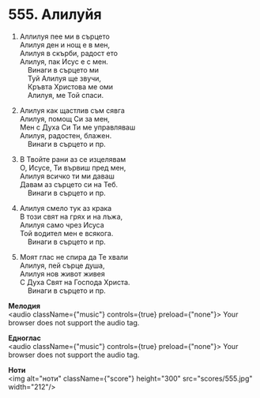# 555. Алилуйя  

1. Аллилуя пее ми в сърцето  
Алилуя ден и нощ е в мен,  
Алилуя в скърби, радост ето  
Алилуя, пак Исус е с мен.  
    Винаги в сърцето ми  
    Туй Алилуя ще звучи,  
    Кръвта Христова ме оми  
    Алилуя, ме Той спаси.  

2. Алилуя как щастлив съм сявга  
Алилуя, помощ Си за мен,  
Мен с Духа Си Ти ме управляваш  
Алилуя, радостен, блажен.  
    Винаги в сърцето и пр.  

3. В Твойте рани аз се изцелявам  
О, Исусе, Ти вървиш пред мен,  
Алилуя всичко ти ми даваш  
Давам аз сърцето си на Теб.  
    Винаги в сърцето и пр.  

4. Алилуя смело тук аз крака  
В този свят на грях и на лъжа,  
Алилуя само чрез Исуса  
Той водител мен е всякога.  
    Винаги в сърцето и пр.  

5. Моят глас не спира да Те хвали  
Алилуя, пей сърце душа,  
Алилуя нов живот живея  
С Духа Свят на Господа Христа.  
    Винаги в сърцето и пр.  

__Мелодия__  
<audio className={"music"} controls={true} preload={"none"}><source src="mp3/555.mp3" type="audio/mpeg"/>
Your browser does not support the audio tag.
</audio>  

__Едноглас__  
<audio className={"music"} controls={true} preload={"none"}><source src="transp/555.mp3" type="audio/mpeg"/>
Your browser does not support the audio tag.
</audio>  

__Ноти__  
<img alt="ноти" className={"score"} height="300" src="scores/555.jpg" width="212"/>
